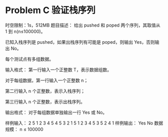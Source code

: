 # Problem C  验证栈序列

时空限制：1s，512MB
题目描述：
给出 pushed 和 poped 两个序列，其取值从 1 到 n(n≤100000)。

已知入栈序列是 pushed，如果出栈序列有可能是 poped，则输出 Yes，否则输出 No。

每个测试点有多组数据。

输入格式：
第一行输入一个正整数 T，表示数据组数。

对于每组数据，第一行输入一个正整数 n；

第二行输入 n 个正整数，表示入栈序列；

第三行输入 n 个正整数，表示出栈序列。

输出格式：
对于每组数据单独输出一行 Yes 或 No。

样例输入：
2
5
1 2 3 4 5
4 5 3 2 1
5
1 2 3 4 5
3 5 2 4 1
样例输出：
Yes
No
数据规模：
n ≤ 100000